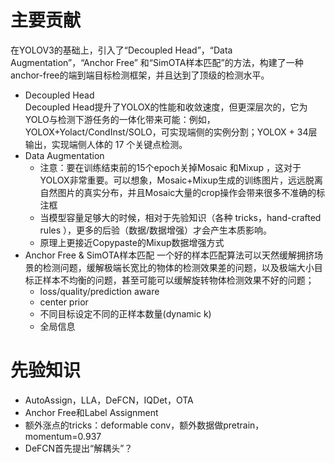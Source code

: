 





# 主要贡献
在YOLOV3的基础上，引入了“Decoupled Head”，“Data Augmentation”，“Anchor Free” 和“SimOTA样本匹配”的方法，构建了一种anchor-free的端到端目标检测框架，并且达到了顶级的检测水平。
- Decoupled Head   
    Decoupled Head提升了YOLOX的性能和收敛速度，但更深层次的，它为YOLO与检测下游任务的一体化带来可能：例如，YOLOX+Yolact/CondInst/SOLO，可实现端侧的实例分割；YOLOX + 34层输出，实现端侧人体的 17 个关键点检测。
- Data Augmentation
   - 注意：要在训练结束前的15个epoch关掉Mosaic 和Mixup ，这对于YOLOX非常重要。可以想象，Mosaic+Mixup生成的训练图片，远远脱离自然图片的真实分布，并且Mosaic大量的crop操作会带来很多不准确的标注框
   - 当模型容量足够大的时候，相对于先验知识（各种 tricks，hand-crafted rules ），更多的后验（数据/数据增强）才会产生本质影响。
   - 原理上更接近Copypaste的Mixup数据增强方式
- Anchor Free & SimOTA样本匹配
    一个好的样本匹配算法可以天然缓解拥挤场景的检测问题，缓解极端长宽比的物体的检测效果差的问题，以及极端大小目标正样本不均衡的问题，甚至可能可以缓解旋转物体检测效果不好的问题；
   - loss/quality/prediction aware
   - center prior
   - 不同目标设定不同的正样本数量(dynamic k)
   - 全局信息


# 先验知识
- AutoAssign，LLA，DeFCN，IQDet，OTA   
- Anchor Free和Label Assignment   
- 额外涨点的tricks：deformable conv，额外数据做pretrain，momentum=0.937   
- DeFCN首先提出“解耦头”？    

